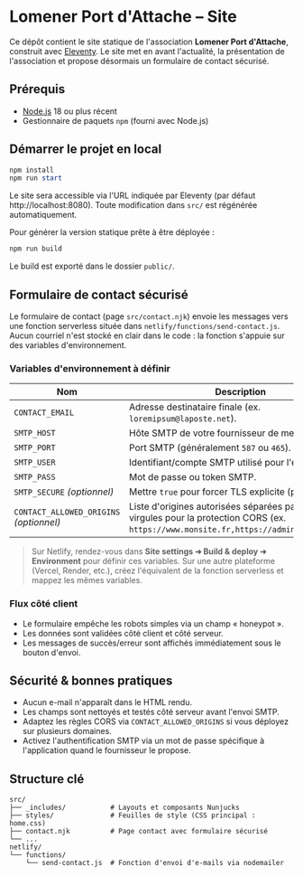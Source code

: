# Lomener Port d'Attache – Site

Ce dépôt contient le site statique de l'association **Lomener Port d'Attache**, construit avec [Eleventy](https://www.11ty.dev/). Le site met en avant l'actualité, la présentation de l'association et propose désormais un formulaire de contact sécurisé.

## Prérequis

- [Node.js](https://nodejs.org/) 18 ou plus récent
- Gestionnaire de paquets `npm` (fourni avec Node.js)

## Démarrer le projet en local

```powershell
npm install
npm run start
```

Le site sera accessible via l'URL indiquée par Eleventy (par défaut http://localhost:8080). Toute modification dans `src/` est régénérée automatiquement.

Pour générer la version statique prête à être déployée :

```powershell
npm run build
```

Le build est exporté dans le dossier `public/`.

## Formulaire de contact sécurisé

Le formulaire de contact (page `src/contact.njk`) envoie les messages vers une fonction serverless située dans `netlify/functions/send-contact.js`. Aucun courriel n'est stocké en clair dans le code : la fonction s'appuie sur des variables d'environnement.

### Variables d'environnement à définir

| Nom | Description |
| --- | --- |
| `CONTACT_EMAIL` | Adresse destinataire finale (ex. `loremipsum@laposte.net`). |
| `SMTP_HOST` | Hôte SMTP de votre fournisseur de messagerie. |
| `SMTP_PORT` | Port SMTP (généralement `587` ou `465`). |
| `SMTP_USER` | Identifiant/compte SMTP utilisé pour l'envoi. |
| `SMTP_PASS` | Mot de passe ou token SMTP. |
| `SMTP_SECURE` *(optionnel)* | Mettre `true` pour forcer TLS explicite (port 465). |
| `CONTACT_ALLOWED_ORIGINS` *(optionnel)* | Liste d'origines autorisées séparées par des virgules pour la protection CORS (ex. `https://www.monsite.fr,https://admin.monsite.fr`). |

> Sur Netlify, rendez-vous dans **Site settings ➜ Build & deploy ➜ Environment** pour définir ces variables. Sur une autre plateforme (Vercel, Render, etc.), créez l'équivalent de la fonction serverless et mappez les mêmes variables.

### Flux côté client

- Le formulaire empêche les robots simples via un champ « honeypot ».
- Les données sont validées côté client et côté serveur.
- Les messages de succès/erreur sont affichés immédiatement sous le bouton d'envoi.

## Sécurité & bonnes pratiques

- Aucun e-mail n'apparaît dans le HTML rendu.
- Les champs sont nettoyés et testés côté serveur avant l'envoi SMTP.
- Adaptez les règles CORS via `CONTACT_ALLOWED_ORIGINS` si vous déployez sur plusieurs domaines.
- Activez l'authentification SMTP via un mot de passe spécifique à l'application quand le fournisseur le propose.

## Structure clé

```
src/
├── _includes/           # Layouts et composants Nunjucks
├── styles/              # Feuilles de style (CSS principal : home.css)
├── contact.njk          # Page contact avec formulaire sécurisé
└── ...
netlify/
└── functions/
    └── send-contact.js  # Fonction d'envoi d'e-mails via nodemailer
```
